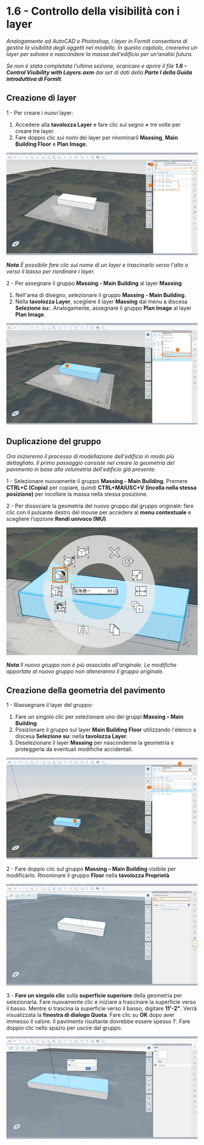 # 1.6 - Controllo della visibilità con i layer

_Analogamente ad AutoCAD e Photoshop, i layer in FormIt consentono di gestire la visibilità degli oggetti nel modello. In questo capitolo, creeremo un layer per salvare e nascondere la massa dell'edificio per un'analisi futura._

_Se non è stata completata l'ultima sezione, scaricare e aprire il file_ _**1.6 - Control Visibility with Layers.axm**_ _dai_ _set di dati della **Parte I della Guida introduttiva di FormIt**._

## **Creazione di layer**

1 - Per creare i nuovi layer:

1. Accedere alla **tavolozza Layer** e fare clic sul segno **+** tre volte per creare tre layer.
2. Fare doppio clic sui nomi dei layer per rinominarli **Massing**, **Main Building Floor** e **Plan Image.**

![](<../../.gitbook/assets/0 (20).png>)

_**Nota**_ _È possibile fare clic sul nome di un layer e trascinarlo verso l'alto o verso il basso per riordinare i layer._

2 - Per assegnare il gruppo **Massing - Main Building** al layer **Massing**:

1. Nell'area di disegno, selezionare il gruppo **Massing - Main Building**.
2. Nella **tavolozza Layer**, scegliere il layer **Massing** dal menu a discesa **Selezione su:**. Analogamente, assegnare il gruppo **Plan Image** al layer **Plan Image**.

![](<../../.gitbook/assets/1 (13) (1).png>)

## **Duplicazione del gruppo**

_Ora inizieremo il processo di modellazione dell'edificio in modo più dettagliato. Il primo passaggio consiste nel creare la geometria del pavimento in base alla volumetria dell'edificio già presente._

1 - Selezionare nuovamente il gruppo **Massing - Main Building**. Premere **CTRL+C (Copia)** per copiare, quindi **CTRL+MAIUSC+V (Incolla nella stessa posizione)** per incollare la massa nella stessa posizione.

2 - Per dissociare la geometria del nuovo gruppo dal gruppo originale: fare clic con il pulsante destro del mouse per accedere al **menu contestuale** e scegliere l'opzione **Rendi univoco (MU)**.

![](<../../.gitbook/assets/2 (18).png>)

_**Nota** Il nuovo gruppo non è più associato all'originale. Le modifiche apportate al nuovo gruppo non altereranno il gruppo originale._

## **Creazione della geometria del pavimento**

1 - Riassegnare il layer del gruppo:

1. Fare un singolo clic per selezionare uno dei gruppi **Massing – Main Building**.
2. Posizionare il gruppo sul layer **Main Building Floor** utilizzando l'elenco a discesa **Selezione su:** nella **tavolozza Layer**.
3. Deselezionare il layer **Massing** per nasconderne la geometria e proteggerla da eventuali modifiche accidentali.

![](<../../.gitbook/assets/3 (18) (1).png>)

2 - Fare doppio clic sul gruppo **Massing – Main Building** visibile per modificarlo. Rinominare il gruppo **Floor** nella **tavolozza Proprietà**.

![](<../../.gitbook/assets/4 (12) (1).png>)

3 - **Fare un singolo clic** sulla **superficie superiore** della geometria per selezionarla. Fare nuovamente clic e iniziare a trascinare la superficie verso il basso. Mentre si trascina la superficie verso il basso, digitare **11'-2"**. Verrà visualizzata la **finestra di dialogo Quota**. Fare clic su **OK** dopo aver immesso il valore. Il pavimento risultante dovrebbe essere spesso 1'. Fare doppio clic nello spazio per uscire dal gruppo.

![](<../../.gitbook/assets/5 (10).png>)
